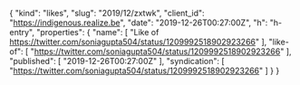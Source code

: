 {
  "kind": "likes",
  "slug": "2019/12/zxtwk",
  "client_id": "https://indigenous.realize.be",
  "date": "2019-12-26T00:27:00Z",
  "h": "h-entry",
  "properties": {
    "name": [
      "Like of https://twitter.com/soniagupta504/status/1209992518902923266"
    ],
    "like-of": [
      "https://twitter.com/soniagupta504/status/1209992518902923266"
    ],
    "published": [
      "2019-12-26T00:27:00Z"
    ],
    "syndication": [
      "https://twitter.com/soniagupta504/status/1209992518902923266"
    ]
  }
}
